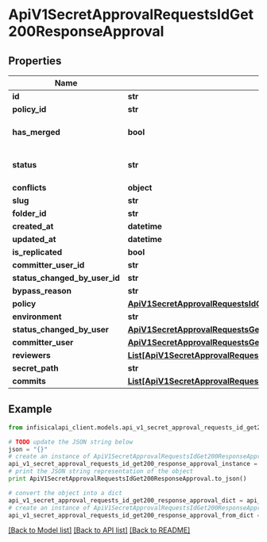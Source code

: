 # ApiV1SecretApprovalRequestsIdGet200ResponseApproval


## Properties
Name | Type | Description | Notes
------------ | ------------- | ------------- | -------------
**id** | **str** |  | 
**policy_id** | **str** |  | 
**has_merged** | **bool** |  | [optional] [default to False]
**status** | **str** |  | [optional] [default to 'open']
**conflicts** | **object** |  | [optional] 
**slug** | **str** |  | 
**folder_id** | **str** |  | 
**created_at** | **datetime** |  | 
**updated_at** | **datetime** |  | 
**is_replicated** | **bool** |  | [optional] 
**committer_user_id** | **str** |  | 
**status_changed_by_user_id** | **str** |  | [optional] 
**bypass_reason** | **str** |  | [optional] 
**policy** | [**ApiV1SecretApprovalRequestsIdGet200ResponseApprovalPolicy**](ApiV1SecretApprovalRequestsIdGet200ResponseApprovalPolicy.md) |  | 
**environment** | **str** |  | 
**status_changed_by_user** | [**ApiV1SecretApprovalRequestsGet200ResponseApprovalsInnerCommitterUser**](ApiV1SecretApprovalRequestsGet200ResponseApprovalsInnerCommitterUser.md) |  | [optional] 
**committer_user** | [**ApiV1SecretApprovalRequestsGet200ResponseApprovalsInnerCommitterUser**](ApiV1SecretApprovalRequestsGet200ResponseApprovalsInnerCommitterUser.md) |  | 
**reviewers** | [**List[ApiV1SecretApprovalRequestsIdGet200ResponseApprovalReviewersInner]**](ApiV1SecretApprovalRequestsIdGet200ResponseApprovalReviewersInner.md) |  | 
**secret_path** | **str** |  | 
**commits** | [**List[ApiV1SecretApprovalRequestsIdGet200ResponseApprovalCommitsInner]**](ApiV1SecretApprovalRequestsIdGet200ResponseApprovalCommitsInner.md) |  | 

## Example

```python
from infisicalapi_client.models.api_v1_secret_approval_requests_id_get200_response_approval import ApiV1SecretApprovalRequestsIdGet200ResponseApproval

# TODO update the JSON string below
json = "{}"
# create an instance of ApiV1SecretApprovalRequestsIdGet200ResponseApproval from a JSON string
api_v1_secret_approval_requests_id_get200_response_approval_instance = ApiV1SecretApprovalRequestsIdGet200ResponseApproval.from_json(json)
# print the JSON string representation of the object
print ApiV1SecretApprovalRequestsIdGet200ResponseApproval.to_json()

# convert the object into a dict
api_v1_secret_approval_requests_id_get200_response_approval_dict = api_v1_secret_approval_requests_id_get200_response_approval_instance.to_dict()
# create an instance of ApiV1SecretApprovalRequestsIdGet200ResponseApproval from a dict
api_v1_secret_approval_requests_id_get200_response_approval_from_dict = ApiV1SecretApprovalRequestsIdGet200ResponseApproval.from_dict(api_v1_secret_approval_requests_id_get200_response_approval_dict)
```
[[Back to Model list]](../README.md#documentation-for-models) [[Back to API list]](../README.md#documentation-for-api-endpoints) [[Back to README]](../README.md)


